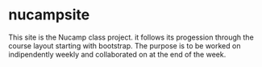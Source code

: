 # nucampsite
This site is the Nucamp class project.
it follows its progession through the course layout starting with bootstrap.
The purpose is to be worked on indipendently weekly and collaborated on at the end of the week.
